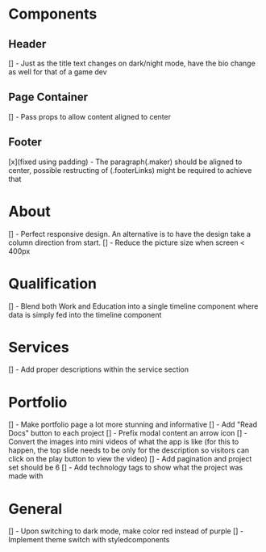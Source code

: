 # Components

## Header 
[] - Just as the title text changes on dark/night mode, have the bio change as well for that of a game dev 

## Page Container

[] - Pass props to allow content aligned to center

## Footer

[x](fixed using padding) - The paragraph(.maker) should be aligned to center, possible restructing of (.footerLinks) might be required to achieve that

# About

[] - Perfect responsive design. An alternative is to have the design take a column direction from start.
[] - Reduce the picture size when screen < 400px

# Qualification

[] - Blend both Work and Education into a single timeline component where data
is simply fed into the timeline component

# Services

[] - Add proper descriptions within the service section

# Portfolio

[] - Make portfolio page a lot more stunning and informative
[] - Add "Read Docs" button to each project
[] - Prefix modal content an arrow icon
[] - Convert the images into mini videos of what the app is like (for this to happen, the top slide needs to be only for the description so visitors can click on the play button to view the video)
[] - Add pagination and project set should be 6
[] - Add technology tags to show what the project was made with

# General

[] - Upon switching to dark mode, make color red instead of purple
[] - Implement theme switch with styledcomponents
